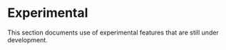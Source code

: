 # Experimental

This section documents use of experimental features that are still under development.